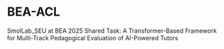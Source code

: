 # BEA-ACL
SmolLab_SEU at BEA 2025 Shared Task: A Transformer-Based Framework for Multi-Track Pedagogical Evaluation of AI-Powered Tutors
